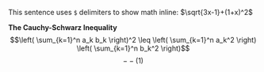 This sentence uses `$` delimiters to show math inline:  $\sqrt{3x-1}+(1+x)^2$


**The Cauchy-Schwarz Inequality**
$$\left( \sum_{k=1}^n a_k b_k \right)^2 \leq \left( \sum_{k=1}^n a_k^2 \right) \left( \sum_{k=1}^n b_k^2 \right)$$ $$--(1)$$
